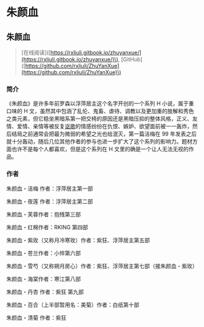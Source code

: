 # 朱颜血

## 朱颜血

> \[在线阅读\]\([https://rxliuli.gitbook.io/zhuyanxue/](https://rxliuli.gitbook.io/zhuyanxue/)\), \[GitHub\]\([https://github.com/rxliuli/ZhuYanXue](https://github.com/rxliuli/ZhuYanXue)\)

### 简介

《朱颜血》是许多年前罗森以浮萍居主这个名字开创的一个系列 H 小说，属于重口味的 H 文，虽然其中包涵了乱伦、鬼畜、虐待、调教以及更加重的肢解和秀色之类元素，但它稳坐黑暗系第一把交椅的原因还是黑暗压抑的整体风格，正义、友情、爱情、亲情等被反复[讴歌](http://www.baike.com/wiki/%E8%AE%B4%E6%AD%8C)的情感纷纷在仇恨、嫉妒、欲望面前被一一轰炸，然后结局之前通常会把最为微弱的希望之光也给泯灭，第一篇洁梅在 99 年发表之后就十分轰动，随后几位其他作者的参与也进一步扩大了这个系列的影响力。题材方面也许不是每个人都喜欢，但是这个系列在 H 文里的确是一个让人无法无视的作品。

### 作者

朱颜血・洁梅 作者：浮萍居主第一部

朱颜血・夜莲 作者：浮萍居主第二部

朱颜血・芙蓉作者：抱残第三部

朱颜血・红棉作者：RKING 第四部

朱颜血・紫玫（又称月冷寒玫）作者：紫狂、浮萍居主第五部

朱颜血・苍兰作者：小悴第六部

朱颜血・雪芍（又称朔月房心）作者：紫狂、浮萍居主第七部（接朱颜血・紫玫）

朱颜血・海棠作者：寒江第八部

朱颜血・丹杏 作者：紫狂 第九部

朱颜血・百合（上半部暂用名：美菊）作者：白纸第十部

朱颜血・清菊 作者：紫狂

